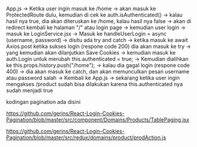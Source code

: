 App.js -> Ketika user ingin masuk ke /home -> akan masuk ke ProtectedRoute dulu, kemudian di cek ke auth.isAuthenticated() -> kalau hasil nya true, dia akan diteruskan ke /home, kalau hasil nya false -> akan di redirect kembali ke halaman "/" atau login page -> kemudian user login -> masuk ke LoginService.jsx -> Masuk ke handleUserLogin = async (username, password)  -> disitu ada try and catch -> ketika masuk ke await Axios.post ketika sukses login (respone code 200) dia akan masuk ke try -> yang kemudian akan dilanjutkan Save Cookies -> kemudian masuk ke auth.Login untuk merubah this.authenticated = true; -> Kemudian dialihkan ke this.props.history.push("/home"); -> kalau dia gagal login (respone code 400) -> dia akan masuk ke catch, dan akan memunculkan pesan username atau password salah -> Kembali ke App.js -> sekarang ketika user ingin mengakses /product sudah bisa dilakukan karena this.authenticated nya sudah menjadi true



kodingan pagination ada disini


https://github.com/gerins/React-Login-Cookies-Pagination/blob/master/src/component/Domains/Products/TablePaging.jsx

https://github.com/gerins/React-Login-Cookies-Pagination/blob/master/src/redux/domains/product/prodAction.js
 
